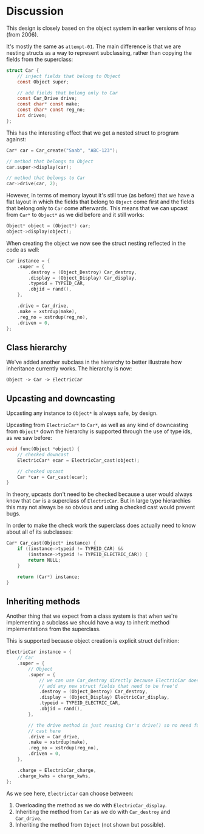 # Discussion

This design is closely based on the object system in earlier versions of `htop` (from 2006).

It's mostly the same as `attempt-01`. The main difference is that we are nesting structs as a way to represent subclassing, rather than copying the fields from the superclass:

```c
struct Car {
    // inject fields that belong to Object
    const Object super;

    // add fields that belong only to Car
    const Car_Drive drive;
    const char* const make;
    const char* const reg_no;
    int driven;
};
```

This has the interesting effect that we get a nested struct to program against:

```c
Car* car = Car_create("Saab", "ABC-123");

// method that belongs to Object
car.super->display(car);

// method that belongs to Car
car->drive(car, 2);
```

However, in terms of memory layout it's still true (as before) that we have a flat layout in which the fields that belong to `Object` come first and the fields that belong only to `Car` come afterwards. This means that we can upcast from `Car*` to `Object*` as we did before and it still works:

```c
Object* object = (Object*) car;
object->display(object);
```

When creating the object we now see the struct nesting reflected in the code as well:

```c
Car instance = {
    .super = {
        .destroy = (Object_Destroy) Car_destroy,
        .display = (Object_Display) Car_display,
        .typeid = TYPEID_CAR,
        .objid = rand(),
    },

    .drive = Car_drive,
    .make = xstrdup(make),
    .reg_no = xstrdup(reg_no),
    .driven = 0,
};
```


## Class hierarchy

We've added another subclass in the hierarchy to better illustrate how inheritance currently works. The hierarchy is now:

`Object -> Car -> ElectricCar`


## Upcasting and downcasting

Upcasting any instance to `Object*` is always safe, by design.

Upcasting from `ElectricCar*` to `Car*`, as well as any kind of downcasting from `Object*` down the hierarchy is supported through the use of type ids, as we saw before:

```c
void func(Object *object) {
    // checked downcast
    ElectricCar* ecar = ElectricCar_cast(object);

    // checked upcast
    Car *car = Car_cast(ecar);
}
```

In theory, upcasts don't need to be checked because a user would always know that `Car` is a superclass of `ElectricCar`. But in large type hierarchies this may not always be so obvious and using a checked cast would prevent bugs.

In order to make the check work the superclass does actually need to know about all of its subclasses:

```c
Car* Car_cast(Object* instance) {
    if ((instance->typeid != TYPEID_CAR) &&
        (instance->typeid != TYPEID_ELECTRIC_CAR)) {
        return NULL;
    }

    return (Car*) instance;
}
```


## Inheriting methods

Another thing that we expect from a class system is that when we're implementing a subclass we should have a way to inherit method implementations from the superclass.

This is supported because object creation is explicit struct definition:

```c
ElectricCar instance = {
    // Car
    .super = {
        // Object
        .super = {
            // we can use Car_destroy directly because ElectricCar doesn't
            // add any new struct fields that need to be free'd
            .destroy = (Object_Destroy) Car_destroy,
            .display = (Object_Display) ElectricCar_display,
            .typeid = TYPEID_ELECTRIC_CAR,
            .objid = rand(),
        },

        // the drive method is just reusing Car's drive() so no need for a
        // cast here
        .drive = Car_drive,
        .make = xstrdup(make),
        .reg_no = xstrdup(reg_no),
        .driven = 0,
    },

    .charge = ElectricCar_charge,
    .charge_kwhs = charge_kwhs,
};
```

As we see here, `ElectricCar` can choose between:

1. Overloading the method as we do with `ElectricCar_display`.
2. Inheriting the method from `Car` as we do with `Car_destroy` and `Car_drive`.
3. Inheriting the method from `Object` (not shown but possible).
